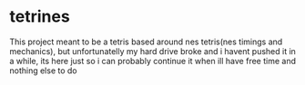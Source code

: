 # tetrines
This project meant to be a tetris based around nes tetris(nes timings and mechanics), but unfortunatelly my hard drive broke and i havent pushed it in a while, its here just so i can probably continue it when ill have free time and nothing else to do
